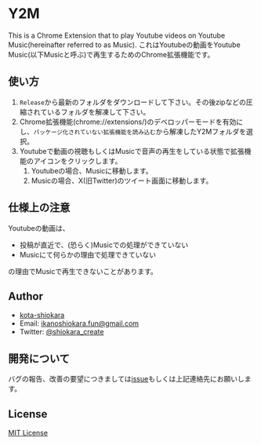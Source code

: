 # Y2M
This is a Chrome Extension that to play Youtube videos on Youtube Music(hereinafter referred to as Music).
これはYoutubeの動画をYoutube Music(以下Musicと呼ぶ)で再生するためのChrome拡張機能です。

## 使い方
1. `Release`から最新のフォルダをダウンロードして下さい。その後zipなどの圧縮されているフォルダを解凍して下さい。  
2. Chrome拡張機能(chrome://extensions/)のデベロッパーモードを有効にし、`パッケージ化されていない拡張機能を読み込む`から解凍したY2Mフォルダを選択。  
3. Youtubeで動画の視聴もしくはMusicで音声の再生をしている状態で拡張機能のアイコンをクリックします。
	1. Youtubeの場合、Musicに移動します。
	2. Musicの場合、X(旧Twitter)のツイート画面に移動します。

## 仕様上の注意
Youtubeの動画は、
- 投稿が直近で、(恐らく)Musicでの処理ができていない
- Musicにて何らかの理由で処理できていない

の理由でMusicで再生できないことがあります。
## Author
- [kota-shiokara](https://github.com/kota-shiokara)
- Email: ikanoshiokara.fun@gmail.com
- Twitter: [@shiokara_create](https://twitter.com/shiokara_create)

## 開発について
バグの報告、改善の要望につきましては[issue](https://github.com/kota-shiokara/Y2M/issues)もしくは上記連絡先にお願いします。 

## License
[MIT License](https://choosealicense.com/licenses/mit/)